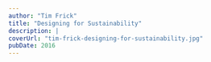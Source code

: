 ```yaml
---
author: "Tim Frick"
title: "Designing for Sustainability"
description: |
coverUrl: "tim-frick-designing-for-sustainability.jpg"
pubDate: 2016
---
```

